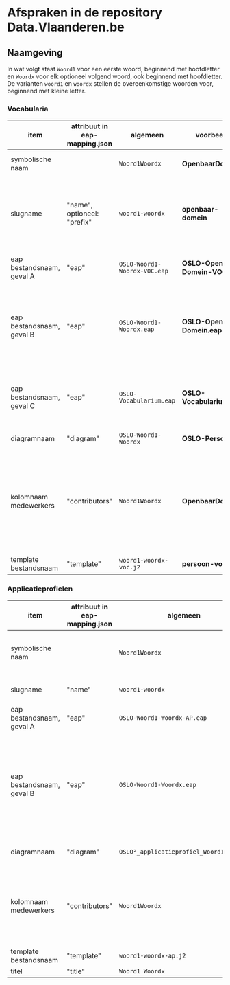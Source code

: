 # Afspraken in de repository Data.Vlaanderen.be

## Naamgeving

In wat volgt staat `Woord1` voor een eerste woord, beginnend met hoofdletter en `Woordx` voor elk optioneel volgend woord, ook beginnend met hoofdletter.
De varianten `woord1` en `woordx` stellen de overeenkomstige woorden voor, beginnend met kleine letter. 


### Vocabularia

item | attribuut in eap-mapping.json | algemeen | voorbeeld | opmerking
---- | ----------------------------- | -------- | --------- | ---------
symbolische naam | | `Woord1Woordx` | **OpenbaarDomein** | Bevat niet het woord 'Vocabularium'
slugname | "name", optioneel: "prefix" | `woord1-woordx` | **openbaar-domein** | De slugname komt voor in de uiteindeljke url van de specifiatie en in de uri's van alle begrippen gedefinieerd in dit vocabularium
eap bestandsnaam, geval A |  "eap" | `OSLO-Woord1-Woordx-VOC.eap` | **OSLO-Openbaar-Domein-VOC.eap** | Algemeen geval; begint met 'OSLO-', eindigt met '-VOC.eap'
eap bestandsnaam, geval B | "eap" | `OSLO-Woord1-Woordx.eap` | **OSLO-Openbaar-Domein.eap** | Bijzonder geval; '-VOC' ontbreekt; komt voor indien het vocabularium vervat zit in één eap bestand, samen met de er bij horende applicatieprofielen
eap bestandsnaam, geval C | "eap" | `OSLO-Vocabularium.eap` | **OSLO-Vocabularium.eap** | Bijzonder geval; specifieke naam; geldt voor alle geïntegreerde vocabularia samen in één eap bestand
diagramnaam | "diagram" | `OSLO-Woord1-Woordx` | **OSLO-Persoon** | Begint met 'OSLO-'
kolomnaam medewerkers | "contributors" | `Woord1Woordx` | **OpenbaarDomein** | Eventueel afwijkende afwijkende waarden voor Woord1 Woordx om te verwijzen naar de personen die meewerkten aan een bijhorend vocabularium en/of reeks appicatieprofielen
template bestandsnaam | "template" | `woord1-woordx-voc.j2` | **persoon-voc.j2** | Eindigt met '-voc.j2'  


### Applicatieprofielen

item | attribuut in eap-mapping.json | algemeen | voorbeeld | opmerking
---- | ----------------------------- | -------- | --------- | ---------
symbolische naam | | `Woord1Woordx` | **PersoonBasis** | Bevat niet het woord 'Applicatieprofiel' (ook niet afgekort tot 'AP'); voor een basisprofiel: één Woordx, gelijk aan 'Basis'
slugname | "name" | `woord1-woordx` | **persoon-basis** | De slugname komt voor in de uiteindeljke url van de specifiatie
eap bestandsnaam, geval A | "eap" | `OSLO-Woord1-Woordx-AP.eap` | **OSLO-Persoon-Basis-AP.eap** | Algemeen: begint met 'OSLO-', eindigt met '-AP.eap' 
eap bestandsnaam, geval B | "eap" | `OSLO-Woord1-Woordx.eap` | **OSLO-Openbaar-Domein.eap** | Bijzonder geval; '-AP' ontbreekt; komt voor indien het applicatieprofiel vervat zit in één eap bestand, samen met het vocabularium waarop het gebaseerd is en/of samen met verwante applicatieprofielen (afwijkende waarden voor Woord1 Woordx)
diagramnaam | "diagram" | `OSLO²_applicatieprofiel_Woord1_Woordx` | **OSLO_applicatieprofiel_Persoon_Basis** | Vrijblijvend voorstel; begint met 'OSLO²_applicatieprofiel_' 
kolomnaam medewerkers | "contributors" | `Woord1Woordx` | **OpenbaarDomein** | Eventueel afwijkende afwijkende waarden voor Woord1 Woordx om te verwijzen naar de personen die meewerkten aan een bijhorend vocabularium en/of reeks appicatieprofielen 
template bestandsnaam | "template" | `woord1-woordx-ap.j2` | **persoon-basis-ap.j2** | eindigt met '-ap.j2'   
titel | "title" | `Woord1 Woordx` | **Persoon Basis** |
